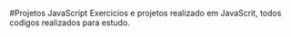 #Projetos JavaScript
Exercicios e projetos realizado em JavaScrit, todos codigos realizados para estudo.

